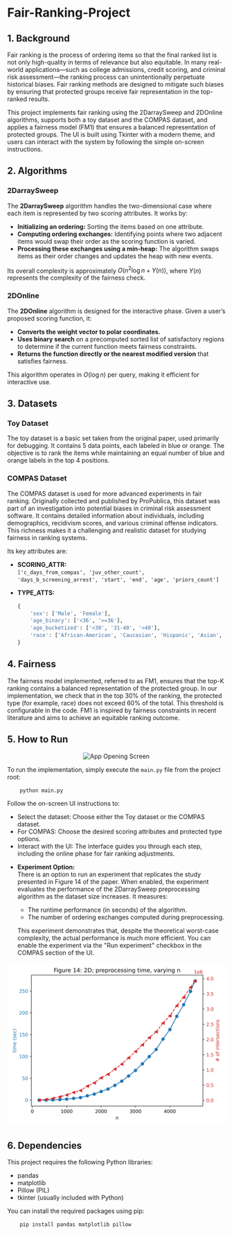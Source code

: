 # Fair-Ranking-Project

## 1. Background

Fair ranking is the process of ordering items so that the final ranked list is not only high-quality in terms of relevance but also equitable. In many real-world applications—such as college admissions, credit scoring, and criminal risk assessment—the ranking process can unintentionally perpetuate historical biases. Fair ranking methods are designed to mitigate such biases by ensuring that protected groups receive fair representation in the top-ranked results.

This project implements fair ranking using the 2DarraySweep and 2DOnline algorithms, supports both a toy dataset and the COMPAS dataset, and applies a fairness model (FM1) that ensures a balanced representation of protected groups. The UI is built using Tkinter with a modern theme, and users can interact with the system by following the simple on-screen instructions.
## 2. Algorithms

### 2DarraySweep

The **2DarraySweep** algorithm handles the two-dimensional case where each item is represented by two scoring attributes. It works by:
- **Initializing an ordering:** Sorting the items based on one attribute.
- **Computing ordering exchanges:** Identifying points where two adjacent items would swap their order as the scoring function is varied.
- **Processing these exchanges using a min-heap:** The algorithm swaps items as their order changes and updates the heap with new events.
  
Its overall complexity is approximately $O(n^2 \log n + \Upsilon(n))$, where $\Upsilon(n)$ represents the complexity of the fairness check.

### 2DOnline

The **2DOnline** algorithm is designed for the interactive phase. Given a user’s proposed scoring function, it:
- **Converts the weight vector to polar coordinates.**
- **Uses binary search** on a precomputed sorted list of satisfactory regions to determine if the current function meets fairness constraints.
- **Returns the function directly or the nearest modified version** that satisfies fairness.

This algorithm operates in $O(\log n)$ per query, making it efficient for interactive use.

## 3. Datasets

### Toy Dataset

The toy dataset is a basic set taken from the original paper, used primarily for debugging. It contains 5 data points, each labeled in blue or orange. The objective is to rank the items while maintaining an equal number of blue and orange labels in the top 4 positions.

### COMPAS Dataset

The COMPAS dataset is used for more advanced experiments in fair ranking. Originally collected and published by ProPublica, this dataset was part of an investigation into potential biases in criminal risk assessment software. It contains detailed information about individuals, including demographics, recidivism scores, and various criminal offense indicators. This richness makes it a challenging and realistic dataset for studying fairness in ranking systems.

Its key attributes are:

- **SCORING_ATTR:**  
  `['c_days_from_compas', 'juv_other_count', 'days_b_screening_arrest', 'start', 'end', 'age', 'priors_count']`
  
- **TYPE_ATTS:**  
  ```python
  {
      'sex': ['Male', 'Female'],
      'age_binary': ['<36', '>=36'],
      'age_bucketized': ['<30', '31-40', '>40'],
      'race': ['African-American', 'Caucasian', 'Hispanic', 'Asian', 'Native American', 'Other']
  }

## 4. Fairness
The fairness model implemented, referred to as FM1, ensures that the top-K ranking contains a balanced representation of the protected group. In our implementation, we check that in the top 30% of the ranking, the protected type (for example, race) does not exceed 60% of the total. This threshold is configurable in the code. FM1 is inspired by fairness constraints in recent literature and aims to achieve an equitable ranking outcome.

## 5. How to Run

<div align="center">
  <img src="helpers/app_opening_screen.png" alt="App Opening Screen" width="300">
</div>

To run the implementation, simply execute the `main.py` file from the project root:

```bash
    python main.py
```
  
Follow the on-screen UI instructions to:
* Select the dataset: Choose either the Toy dataset or the COMPAS dataset.
* For COMPAS: Choose the desired scoring attributes and protected type options.
* Interact with the UI: The interface guides you through each step, including the online phase for fair ranking adjustments.

- **Experiment Option:**  
  There is an option to run an experiment that replicates the study presented in Figure 14 of the paper. When enabled, the experiment evaluates the performance of the 2DarraySweep preprocessing algorithm as the dataset size increases. It measures:
  - The runtime performance (in seconds) of the algorithm.
  - The number of ordering exchanges computed during preprocessing.

  This experiment demonstrates that, despite the theoretical worst-case complexity, the actual performance is much more efficient. You can enable the experiment via the "Run experiment" checkbox in the COMPAS section of the UI.

![Alt text](outputs/time_inter_plot_copy.png)

## 6. Dependencies
This project requires the following Python libraries:
* pandas
* matplotlib
* Pillow (PIL)
* tkinter (usually included with Python)

You can install the required packages using pip:
```bash
    pip install pandas matplotlib pillow
```

